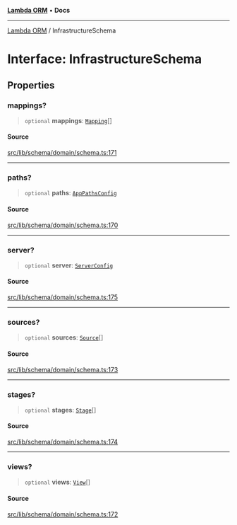 [**Lambda ORM**](../README.md) • **Docs**

***

[Lambda ORM](../README.md) / InfrastructureSchema

# Interface: InfrastructureSchema

## Properties

### mappings?

> `optional` **mappings**: [`Mapping`](Mapping.md)[]

#### Source

[src/lib/schema/domain/schema.ts:171](https://github.com/lambda-orm/lambdaorm-base/blob/2b4bbf4c1401295bf2ed95d8b326e6cfc5d3f301/src/lib/schema/domain/schema.ts#L171)

***

### paths?

> `optional` **paths**: [`AppPathsConfig`](AppPathsConfig.md)

#### Source

[src/lib/schema/domain/schema.ts:170](https://github.com/lambda-orm/lambdaorm-base/blob/2b4bbf4c1401295bf2ed95d8b326e6cfc5d3f301/src/lib/schema/domain/schema.ts#L170)

***

### server?

> `optional` **server**: [`ServerConfig`](ServerConfig.md)

#### Source

[src/lib/schema/domain/schema.ts:175](https://github.com/lambda-orm/lambdaorm-base/blob/2b4bbf4c1401295bf2ed95d8b326e6cfc5d3f301/src/lib/schema/domain/schema.ts#L175)

***

### sources?

> `optional` **sources**: [`Source`](Source.md)[]

#### Source

[src/lib/schema/domain/schema.ts:173](https://github.com/lambda-orm/lambdaorm-base/blob/2b4bbf4c1401295bf2ed95d8b326e6cfc5d3f301/src/lib/schema/domain/schema.ts#L173)

***

### stages?

> `optional` **stages**: [`Stage`](Stage.md)[]

#### Source

[src/lib/schema/domain/schema.ts:174](https://github.com/lambda-orm/lambdaorm-base/blob/2b4bbf4c1401295bf2ed95d8b326e6cfc5d3f301/src/lib/schema/domain/schema.ts#L174)

***

### views?

> `optional` **views**: [`View`](View.md)[]

#### Source

[src/lib/schema/domain/schema.ts:172](https://github.com/lambda-orm/lambdaorm-base/blob/2b4bbf4c1401295bf2ed95d8b326e6cfc5d3f301/src/lib/schema/domain/schema.ts#L172)
